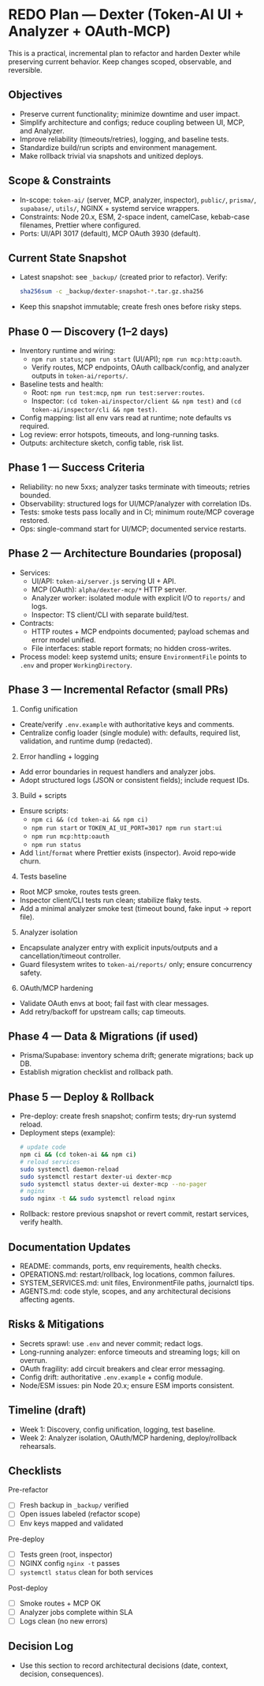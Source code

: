 # REDO Plan — Dexter (Token‑AI UI + Analyzer + OAuth‑MCP)

This is a practical, incremental plan to refactor and harden Dexter while preserving current behavior. Keep changes scoped, observable, and reversible.

## Objectives
- Preserve current functionality; minimize downtime and user impact.
- Simplify architecture and configs; reduce coupling between UI, MCP, and Analyzer.
- Improve reliability (timeouts/retries), logging, and baseline tests.
- Standardize build/run scripts and environment management.
- Make rollback trivial via snapshots and unitized deploys.

## Scope & Constraints
- In-scope: `token-ai/` (server, MCP, analyzer, inspector), `public/`, `prisma/`, `supabase/`, `utils/`, NGINX + systemd service wrappers.
- Constraints: Node 20.x, ESM, 2-space indent, camelCase, kebab-case filenames, Prettier where configured.
- Ports: UI/API 3017 (default), MCP OAuth 3930 (default).

## Current State Snapshot
- Latest snapshot: see `_backup/` (created prior to refactor). Verify:
  ```bash
  sha256sum -c _backup/dexter-snapshot-*.tar.gz.sha256
  ```
- Keep this snapshot immutable; create fresh ones before risky steps.

## Phase 0 — Discovery (1–2 days)
- Inventory runtime and wiring:
  - `npm run status`; `npm run start` (UI/API); `npm run mcp:http:oauth`.
  - Verify routes, MCP endpoints, OAuth callback/config, and analyzer outputs in `token-ai/reports/`.
- Baseline tests and health:
  - Root: `npm run test:mcp`, `npm run test:server:routes`.
  - Inspector: `(cd token-ai/inspector/client && npm test)` and `(cd token-ai/inspector/cli && npm test)`.
- Config mapping: list all env vars read at runtime; note defaults vs required.
- Log review: error hotspots, timeouts, and long-running tasks.
- Outputs: architecture sketch, config table, risk list.

## Phase 1 — Success Criteria
- Reliability: no new 5xxs; analyzer tasks terminate with timeouts; retries bounded.
- Observability: structured logs for UI/MCP/analyzer with correlation IDs.
- Tests: smoke tests pass locally and in CI; minimum route/MCP coverage restored.
- Ops: single-command start for UI/MCP; documented service restarts.

## Phase 2 — Architecture Boundaries (proposal)
- Services:
  - UI/API: `token-ai/server.js` serving UI + API.
  - MCP (OAuth): `alpha/dexter-mcp/*` HTTP server.
  - Analyzer worker: isolated module with explicit I/O to `reports/` and logs.
  - Inspector: TS client/CLI with separate build/test.
- Contracts:
  - HTTP routes + MCP endpoints documented; payload schemas and error model unified.
  - File interfaces: stable report formats; no hidden cross-writes.
- Process model: keep systemd units; ensure `EnvironmentFile` points to `.env` and proper `WorkingDirectory`.

## Phase 3 — Incremental Refactor (small PRs)
1) Config unification
- Create/verify `.env.example` with authoritative keys and comments.
- Centralize config loader (single module) with: defaults, required list, validation, and runtime dump (redacted).

2) Error handling + logging
- Add error boundaries in request handlers and analyzer jobs.
- Adopt structured logs (JSON or consistent fields); include request IDs.

3) Build + scripts
- Ensure scripts:
  - `npm ci && (cd token-ai && npm ci)`
  - `npm run start` or `TOKEN_AI_UI_PORT=3017 npm run start:ui`
  - `npm run mcp:http:oauth`
  - `npm run status`
- Add `lint`/`format` where Prettier exists (inspector). Avoid repo‑wide churn.

4) Tests baseline
- Root MCP smoke, routes tests green.
- Inspector client/CLI tests run clean; stabilize flaky tests.
- Add a minimal analyzer smoke test (timeout bound, fake input → report file).

5) Analyzer isolation
- Encapsulate analyzer entry with explicit inputs/outputs and a cancellation/timeout controller.
- Guard filesystem writes to `token-ai/reports/` only; ensure concurrency safety.

6) OAuth/MCP hardening
- Validate OAuth envs at boot; fail fast with clear messages.
- Add retry/backoff for upstream calls; cap timeouts.

## Phase 4 — Data & Migrations (if used)
- Prisma/Supabase: inventory schema drift; generate migrations; back up DB.
- Establish migration checklist and rollback path.

## Phase 5 — Deploy & Rollback
- Pre-deploy: create fresh snapshot; confirm tests; dry-run systemd reload.
- Deployment steps (example):
  ```bash
  # update code
  npm ci && (cd token-ai && npm ci)
  # reload services
  sudo systemctl daemon-reload
  sudo systemctl restart dexter-ui dexter-mcp
  sudo systemctl status dexter-ui dexter-mcp --no-pager
  # nginx
  sudo nginx -t && sudo systemctl reload nginx
  ```
- Rollback: restore previous snapshot or revert commit, restart services, verify health.

## Documentation Updates
- README: commands, ports, env requirements, health checks.
- OPERATIONS.md: restart/rollback, log locations, common failures.
- SYSTEM_SERVICES.md: unit files, EnvironmentFile paths, journalctl tips.
- AGENTS.md: code style, scopes, and any architectural decisions affecting agents.

## Risks & Mitigations
- Secrets sprawl: use `.env` and never commit; redact logs.
- Long-running analyzer: enforce timeouts and streaming logs; kill on overrun.
- OAuth fragility: add circuit breakers and clear error messaging.
- Config drift: authoritative `.env.example` + config module.
- Node/ESM issues: pin Node 20.x; ensure ESM imports consistent.

## Timeline (draft)
- Week 1: Discovery, config unification, logging, test baseline.
- Week 2: Analyzer isolation, OAuth/MCP hardening, deploy/rollback rehearsals.

## Checklists

Pre-refactor
- [ ] Fresh backup in `_backup/` verified
- [ ] Open issues labeled (refactor scope)
- [ ] Env keys mapped and validated

Pre-deploy
- [ ] Tests green (root, inspector)
- [ ] NGINX config `nginx -t` passes
- [ ] `systemctl status` clean for both services

Post-deploy
- [ ] Smoke routes + MCP OK
- [ ] Analyzer jobs complete within SLA
- [ ] Logs clean (no new errors)

## Decision Log
- Use this section to record architectural decisions (date, context, decision, consequences).

